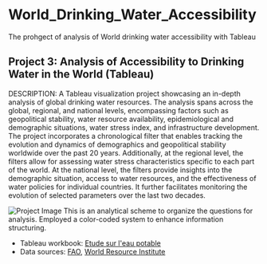 # World_Drinking_Water_Accessibility
The prohgect of analysis of World drinking water accessibility with Tableau
## Project 3: Analysis of Accessibility to Drinking Water in the World (Tableau)

DESCRIPTION: A Tableau visualization project showcasing an in-depth analysis of global drinking water resources. The analysis spans across the global, regional, and national levels, encompassing factors such as geopolitical stability, water resource availability, epidemiological and demographic situations, water stress index, and infrastructure development. The project incorporates a chronological filter that enables tracking the evolution and dynamics of demographics and geopolitical stability worldwide over the past 20 years. Additionally, at the regional level, the filters allow for assessing water stress characteristics specific to each part of the world. At the national level, the filters provide insights into the demographic situation, access to water resources, and the effectiveness of water policies for individual countries. It further facilitates monitoring the evolution of selected parameters over the last two decades.

![Project Image](https://github.com/Praemuntiacus/Roman_Portfolio/blob/main/Roman%20CROITOR%20(OpenClassrooms%2C%202022).png)
This is an analytical scheme to organize the questions for analysis. Employed a color-coded system to enhance information structuring.

- Tableau workbook: [Etude sur l'eau potable](https://public.tableau.com/app/profile/roman4891/viz/Croitorwateraccessproject8/STORY)
- Data sources: [FAO](https://www.fao.org/faostat/en/#data), [World Resource Institute](https://www.wri.org/aqueduct)

